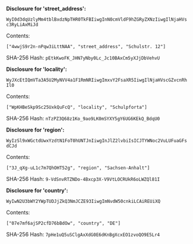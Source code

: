 **Disclosure for 'street_address':**

```
WyI0d3dqUzlyMm4tblBxdzNpTHR0TkFBIiwgInN0cmVldF9hZGRyZXNzIiwgIlNjaHVs
c3RyLiAxMiJd
```

Contents:

```
["4wwjS9r2n-nPqw3iLttNAA", "street_address", "Schulstr. 12"]
```

SHA-256 Hash: `pEtkKwoFK_JHN7yNby0Lc_Jc10BAxCm5yXJjDbVehvU`

**Disclosure for 'locality':**

```
WyJXcEtIQmVTa3A5U2MyNVV4a1F1RmNRIiwgImxvY2FsaXR5IiwgIlNjaHVscGZvcnRh
Il0
```

Contents:

```
["WpKHBeSkp9Sc25UxkQuFcQ", "locality", "Schulpforta"]
```

SHA-256 Hash: `nTzPZ3Q68z1Ko_9ao9LK0mSYXY5gY6UG6KEkQ_BdqU0`

**Disclosure for 'region':**

```
WyIzSl9xWGctdUwxYzdtN1FoT0hUNTJnIiwgInJlZ2lvbiIsICJTYWNoc2VuLUFuaGFs
dCJd
```

Contents:

```
["3J_qXg-uL1c7m7QhOHT52g", "region", "Sachsen-Anhalt"]
```

SHA-256 Hash: `9-VdSnvRTZNDo-4Bxcp3X-V9VtLOCRUkR6oLWZQl81I`

**Disclosure for 'country':**

```
WyIwN2U3bWY2YWpTUDJjZkQ3NmJCZE93IiwgImNvdW50cnkiLCAiREUiXQ
```

Contents:

```
["07e7mf6ajSP2cfD76bBdOw", "country", "DE"]
```

SHA-256 Hash: `7pHe1uQ5uSClgAxXdG0E6dKnBgXcxEO1zvoQO9E5Lr4`